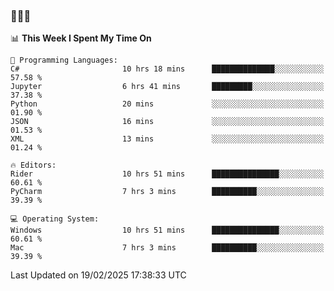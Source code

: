 ### 👋👋👋
<!--START_SECTION:waka-->
📊 **This Week I Spent My Time On** 

```text
💬 Programming Languages: 
C#                       10 hrs 18 mins      ██████████████░░░░░░░░░░░   57.58 % 
Jupyter                  6 hrs 41 mins       █████████░░░░░░░░░░░░░░░░   37.38 % 
Python                   20 mins             ░░░░░░░░░░░░░░░░░░░░░░░░░   01.90 % 
JSON                     16 mins             ░░░░░░░░░░░░░░░░░░░░░░░░░   01.53 % 
XML                      13 mins             ░░░░░░░░░░░░░░░░░░░░░░░░░   01.24 % 

🔥 Editors: 
Rider                    10 hrs 51 mins      ███████████████░░░░░░░░░░   60.61 % 
PyCharm                  7 hrs 3 mins        ██████████░░░░░░░░░░░░░░░   39.39 % 

💻 Operating System: 
Windows                  10 hrs 51 mins      ███████████████░░░░░░░░░░   60.61 % 
Mac                      7 hrs 3 mins        ██████████░░░░░░░░░░░░░░░   39.39 % 
```


 Last Updated on 19/02/2025 17:38:33 UTC
<!--END_SECTION:waka-->

